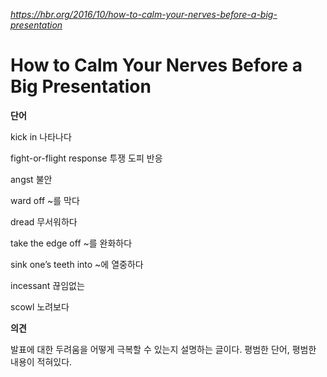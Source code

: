 *https://hbr.org/2016/10/how-to-calm-your-nerves-before-a-big-presentation*

How to Calm Your Nerves Before a Big Presentation
=================================================

**단어**

kick in 나타나다

fight-or-flight response 투쟁 도피 반응

angst 불안

ward off ~를 막다

dread 무서워하다

take the edge off ~를 완화하다

sink one’s teeth into ~에 열중하다

incessant 끊임없는

scowl 노려보다

**의견**

발표에 대한 두려움을 어떻게 극복할 수 있는지 설명하는 글이다. 평범한 단어, 평범한 내용이 적혀있다.
